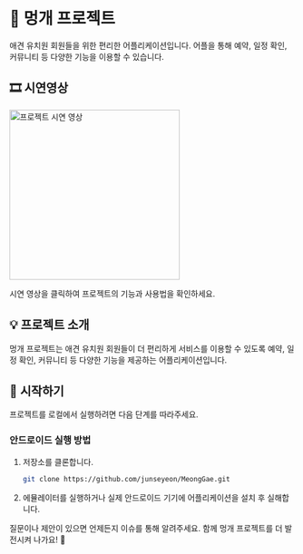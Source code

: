
# 🐶 멍개 프로젝트

애견 유치원 회원들을 위한 편리한 어플리케이션입니다. 어플을 통해 예약, 일정 확인, 커뮤니티 등 다양한 기능을 이용할 수 있습니다.

## 🎞️ 시연영상 

<img src="https://github.com/junseyeon/MeongGae/assets/44864717/27b4c64a-ed7a-4f3c-a253-fa284b552472" alt="프로젝트 시연 영상" width="300">

시연 영상을 클릭하여 프로젝트의 기능과 사용법을 확인하세요.

## 💡 프로젝트 소개
멍개 프로젝트는 애견 유치원 회원들이 더 편리하게 서비스를 이용할 수 있도록 예약, 일정 확인, 커뮤니티 등 다양한 기능을 제공하는 어플리케이션입니다.

## 🚀 시작하기
프로젝트를 로컬에서 실행하려면 다음 단계를 따라주세요.

### 안드로이드 실행 방법
1. 저장소를 클론합니다.
   ```bash
   git clone https://github.com/junseyeon/MeongGae.git
2. 에뮬레이터를 실행하거나 실제 안드로이드 기기에 어플리케이션을 설치 후 실해합니다.

질문이나 제안이 있으면 언제든지 이슈를 통해 알려주세요. 함께 멍개 프로젝트를 더 발전시켜 나가요! 🐾


